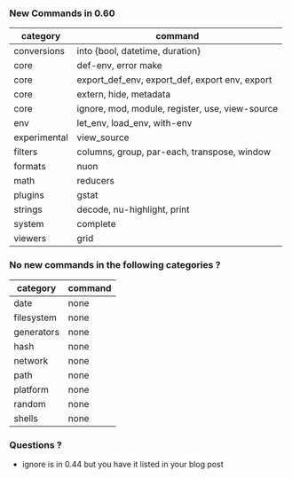 
### New Commands in 0.60

| category | command |
| -------- | ------- |
| conversions | into {bool, datetime, duration} |
| core | def-env, error make |
| core | export_def_env, export_def, export env, export |
| core | extern, hide, metadata  |
| core | ignore, mod, module, register, use, view-source |
| env | let_env, load_env, with-env |
| experimental | view_source |
| filters | columns, group, par-each, transpose, window |
| formats | nuon |
| math | reducers |
| plugins | gstat |
| strings | decode, nu-highlight, print |
| system | complete |
| viewers | grid |

### No new commands in the following categories ?

| category | command |
| -------- | ------- |
| date | none  |
| filesystem | none |
| generators | none |
| hash | none |
| network | none |
| path | none |
| platform | none |
| random | none |
| shells | none |

### Questions ?

* ignore is in 0.44 but you have it listed in your blog post
